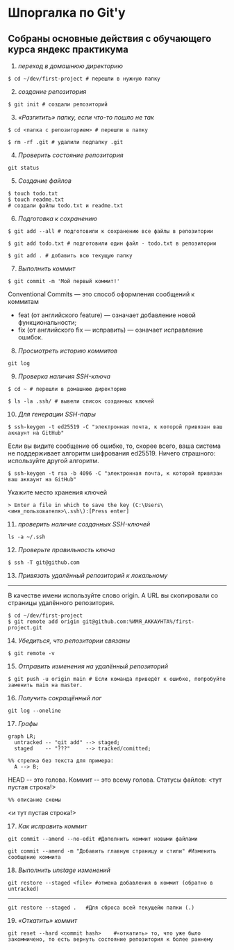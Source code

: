 ﻿# Шпоргалка по Git'у

## Собраны основные действия с обучающего курса яндекс практикума

1. *переход в домашнюю директорию*

```
$ cd ~/dev/first-project # перешли в нужную папку
```

2. *создание репозитория*

```
$ git init # создали репозиторий
```

3. *«Разгитить» папку, если что-то пошло не так*

```
$ cd <папка с репозиторием> # перешли в папку

$ rm -rf .git # удалили подпапку .git
```

4. *Проверить состояние репозитория*

```
git status
```

5. *Создание файлов*

```
$ touch todo.txt
$ touch readme.txt
# создали файлы todo.txt и readme.txt
```

6. *Подготовка к сохранению*

```
$ git add --all # подготовили к сохранению все файлы в репозитории
```

```
$ git add todo.txt # подготовили один файл - todo.txt в репозитории
```

```
$ git add . # добавить всю текущую папку
```

7. *Выполнить коммит*

```
$ git commit -m 'Мой первый коммит!'
```

Conventional Commits — это способ оформления сообщений к коммитам
* feat (от английского feature) — означает добавление новой функциональности;
* fix (от английского fix — исправить) — означает исправление ошибок.

8. *Просмотреть историю коммитов*

```
git log
```

9. *Проверка наличия SSH-ключа*

```
$ cd ~ # перешли в домашнюю директорию

$ ls -la .ssh/ # вывели список созданных ключей
```

10. *Для генерации SSH-пары*

```
$ ssh-keygen -t ed25519 -C "электронная почта, к которой привязан ваш аккаунт на GitHub"
```

Если вы видите сообщение об ошибке, то, скорее всего, ваша система не поддерживает алгоритм шифрования ed25519. Ничего страшного: используйте другой алгоритм.

```
$ ssh-keygen -t rsa -b 4096 -C "электронная почта, к которой привязан ваш аккаунт на GitHub"
```

Укажите место хранения ключей

```
> Enter a file in which to save the key (C:\Users\<имя_пользователя>\.ssh\):[Press enter]
```

11. *проверить наличие созданных SSH-ключей*

```
ls -a ~/.ssh
```

12. *Проверьте правильность ключа*

```
$ ssh -T git@github.com
```

13. *Привязать удалённый репозиторий к локальному*
------------------
В качестве имени используйте слово origin. А URL вы скопировали со страницы удалённого репозитория.

```
$ cd ~/dev/first-project
$ git remote add origin git@github.com:%ИМЯ_АККАУНТА%/first-project.git
```

14. *Убедиться, что репозитории связаны*

```
$ git remote -v
```

15. *Отправить изменения на удалённый репозиторий*

```
$ git push -u origin main # Если команда приведёт к ошибке, попробуйте заменить main на master.
```

16. *Получить сокращённый лог*

```
git log --oneline
```

17. *Графы*

```mermaid
graph LR;
  untracked -- "git add" --> staged;
  staged    -- "???"     --> tracked/comitted;

%% стрелка без текста для примера: 
  A --> B;
``` 
HEAD -- это голова.
Коммит -- это всему голова.
Статусы файлов:
<тут пустая строка!>

```mermaid
%% описание схемы
```
<и тут пустая строка!>

17. *Как исправить коммит*


```
git commit --amend --no-edit #Дополнить коммит новыми файлами
```

```
git commit --amend -m "Добавить главную страницу и стили" #Изменить сообщение коммита
```

18. *Выполнить unstage изменений*

```
git restore --staged <file> #отмена добавления в коммит (обратно в untracked)
```
------------------
```
git restore --staged .   #Для сброса всей текущейю папки (.)
```

19. *«Откатить» коммит*

```
git reset --hard <commit hash>    #«откатить» то, что уже было закоммичено, то есть вернуть состояние репозитория к более раннему
```
